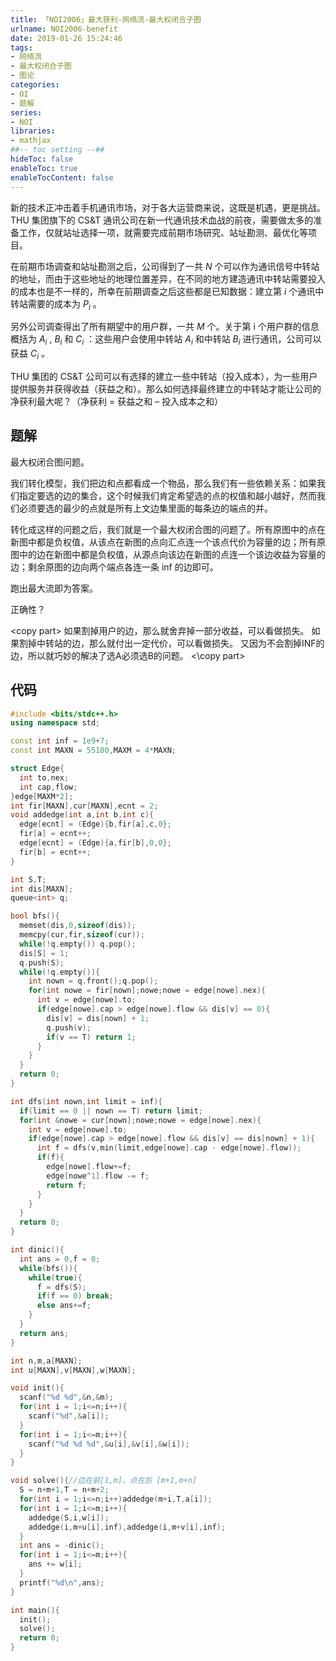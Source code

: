 ```yaml
---
title: 「NOI2006」最大获利-网络流-最大权闭合子图
urlname: NOI2006-benefit
date: 2019-01-26 15:24:46
tags:
- 网络流
- 最大权闭合子图
- 图论
categories: 
- OI
- 题解
series:
- NOI
libraries:
- mathjax 
##-- toc setting --##
hideToc: false
enableToc: true
enableTocContent: false
---
```



新的技术正冲击着手机通讯市场，对于各大运营商来说，这既是机遇，更是挑战。THU 集团旗下的 CS&T 通讯公司在新一代通讯技术血战的前夜，需要做太多的准备工作，仅就站址选择一项，就需要完成前期市场研究、站址勘测、最优化等项目。

在前期市场调查和站址勘测之后，公司得到了一共 $N$ 个可以作为通讯信号中转站的地址，而由于这些地址的地理位置差异，在不同的地方建造通讯中转站需要投入的成本也是不一样的，所幸在前期调查之后这些都是已知数据：建立第 $i$ 个通讯中转站需要的成本为 $P_i$ 。

另外公司调查得出了所有期望中的用户群，一共 $M$ 个。关于第 i 个用户群的信息概括为 $A_i$ , $B_i$ 和 $C_i$ ：这些用户会使用中转站 $A_i$ 和中转站 $B_i$ 进行通讯，公司可以获益 $C_i$ 。

THU 集团的 CS&T 公司可以有选择的建立一些中转站（投入成本），为一些用户提供服务并获得收益（获益之和）。那么如何选择最终建立的中转站才能让公司的净获利最大呢？（净获利 = 获益之和 – 投入成本之和）

<!--more-->

## 题解

最大权闭合图问题。

我们转化模型，我们把边和点都看成一个物品，那么我们有一些依赖关系：如果我们指定要选的边的集合，这个时候我们肯定希望选的点的权值和越小越好，然而我们必须要选的最少的点就是所有上文边集里面的每条边的端点的并。

转化成这样的问题之后，我们就是一个最大权闭合图的问题了。所有原图中的点在新图中都是负权值，从该点在新图的点向汇点连一个该点代价为容量的边；所有原图中的边在新图中都是负权值，从源点向该边在新图的点连一个该边收益为容量的边；剩余原图的边向两个端点各连一条 inf 的边即可。

跑出最大流即为答案。

正确性？


\<copy part\>
如果割掉用户的边，那么就舍弃掉一部分收益，可以看做损失。
如果割掉中转站的边，那么就付出一定代价，可以看做损失。
又因为不会割掉INF的边，所以就巧妙的解决了选A必须选B的问题。
\<\copy part\>


## 代码


```cpp
#include <bits/stdc++.h>
using namespace std;

const int inf = 1e9+7;
const int MAXN = 55100,MAXM = 4*MAXN;

struct Edge{
  int to,nex;
  int cap,flow;
}edge[MAXM*2];
int fir[MAXN],cur[MAXN],ecnt = 2;
void addedge(int a,int b,int c){
  edge[ecnt] = (Edge){b,fir[a],c,0};
  fir[a] = ecnt++;
  edge[ecnt] = (Edge){a,fir[b],0,0};
  fir[b] = ecnt++;
}

int S,T;
int dis[MAXN];
queue<int> q;

bool bfs(){
  memset(dis,0,sizeof(dis));
  memcpy(cur,fir,sizeof(cur));
  while(!q.empty()) q.pop();
  dis[S] = 1;
  q.push(S);
  while(!q.empty()){
    int nown = q.front();q.pop();
    for(int nowe = fir[nown];nowe;nowe = edge[nowe].nex){
      int v = edge[nowe].to;
      if(edge[nowe].cap > edge[nowe].flow && dis[v] == 0){
        dis[v] = dis[nown] + 1;
        q.push(v);
        if(v == T) return 1;
      }
    }
  }
  return 0;
}

int dfs(int nown,int limit = inf){
  if(limit == 0 || nown == T) return limit;
  for(int &nowe = cur[nown];nowe;nowe = edge[nowe].nex){
    int v = edge[nowe].to;
    if(edge[nowe].cap > edge[nowe].flow && dis[v] == dis[nown] + 1){
      int f = dfs(v,min(limit,edge[nowe].cap - edge[nowe].flow));
      if(f){
        edge[nowe].flow+=f;
        edge[nowe^1].flow -= f;
        return f;
      }
    }
  }
  return 0;
}

int dinic(){
  int ans = 0,f = 0;
  while(bfs()){
    while(true){
      f = dfs(S);
      if(f == 0) break;
      else ans+=f;
    }
  }
  return ans;
}

int n,m,a[MAXN];
int u[MAXN],v[MAXN],w[MAXN];

void init(){
  scanf("%d %d",&n,&m);
  for(int i = 1;i<=n;i++){
    scanf("%d",&a[i]);
  }
  for(int i = 1;i<=m;i++){
    scanf("%d %d %d",&u[i],&v[i],&w[i]);
  }
}

void solve(){//边在前[1,m]，点在后 [m+1,m+n]
  S = n+m+1,T = n+m+2;
  for(int i = 1;i<=n;i++)addedge(m+i,T,a[i]);
  for(int i = 1;i<=m;i++){
    addedge(S,i,w[i]);
    addedge(i,m+u[i],inf),addedge(i,m+v[i],inf);
  }
  int ans = -dinic();
  for(int i = 1;i<=m;i++){
    ans += w[i];
  }
  printf("%d\n",ans);
}

int main(){
  init();
  solve();
  return 0;
} 
```

